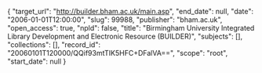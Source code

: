 {
  "target_url": "http://builder.bham.ac.uk/main.asp", 
  "end_date": null, 
  "date": "2006-01-01T12:00:00", 
  "slug": 99988, 
  "publisher": "bham.ac.uk", 
  "open_access": true, 
  "npld": false, 
  "title": "Birmingham University Integrated Library Development and Electronic Resource (BUILDER)", 
  "subjects": [], 
  "collections": [], 
  "record_id": "20060101T120000/QQif93mtTIK5HFC+DFalVA==", 
  "scope": "root", 
  "start_date": null
}

